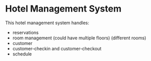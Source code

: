 # Hotel Management System
This hotel management system handles:
- reservations
- room management (could have multiple floors) (different rooms)
- customer
- customer-checkin and customer-checkout
- schedule